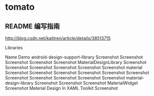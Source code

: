 # tomato

README 编写指南
--------------

http://blog.csdn.net/kaitiren/article/details/38513715

Libraries

Name	Demo
android-design-support-library	Screenshot Screenshot Screenshot Screenshot Screenshot
MaterialDesignLibrary	Screenshot Screenshot Screenshot Screenshot Screenshot Screenshot
material	Screenshot Screenshot Screenshot Screenshot Screenshot Screenshot Screenshot Screenshot Screenshot Screenshot Screenshot
material-design-library	Screenshot Screenshot Screenshot
MaterialWidget	Screenshot
Material Design In XAML Toolkit	Screenshot
